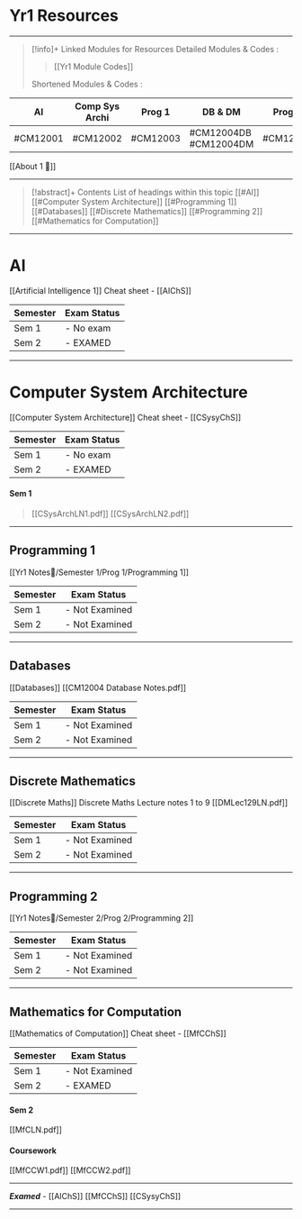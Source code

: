 # Yr1 Resources
---
> [!info]+ Linked Modules for Resources
> Detailed Modules & Codes : 
> > [[Yr1 Module Codes]]
> 
> Shortened Modules & Codes : 
>
| AI       | Comp Sys Archi | Prog 1   | DB & DM                  | Prog 2   | Maths for Comp |
|----- | -------------- | -------- | ------------------------ | -------- | -------------- |
| #CM12001 | #CM12002       | #CM12003 | #CM12004DB<br>#CM12004DM | #CM12005 | #CM12006       |

[[About 1 📗]]

---
> [!abstract]+ Contents
> List of headings within this topic
> [[#AI]]
> [[#Computer System Architecture]]
> [[#Programming 1]]
> [[#Databases]]
> [[#Discrete Mathematics]]
> [[#Programming 2]]
> [[#Mathematics for Computation]]
--- 

# AI 
[[Artificial Intelligence 1]]
Cheat sheet - [[AIChS]]

| Semester | Exam Status |
| -------- | ----------- |
| Sem 1    | - No exam   |
| Sem 2    | - EXAMED    |

---
# Computer System Architecture 
[[Computer System Architecture]]
Cheat sheet - [[CSysyChS]]

| Semester | Exam Status |
| -------- | ----------- |
| Sem 1    | - No exam   |
| Sem 2    | - EXAMED    |

#### Sem 1 
> [[CSysArchLN1.pdf]]
> [[CSysArchLN2.pdf]]

---
## Programming 1
[[Yr1 Notes📗/Semester 1/Prog 1/Programming 1]]

| Semester | Exam Status     |
| -------- | --------------- |
| Sem 1    | - Not Examined  |
| Sem 2    | - Not Examined  |

---
## Databases
[[Databases]]
[[CM12004 Database Notes.pdf]]

| Semester | Exam Status     |
| -------- | --------------- |
| Sem 1    | - Not Examined  |
| Sem 2    | - Not Examined  |

---
## Discrete Mathematics
[[Discrete Maths]]
Discrete Maths Lecture notes 1 to 9
[[DMLec129LN.pdf]]

| Semester | Exam Status     |
| -------- | --------------- |
| Sem 1    | - Not Examined  |
| Sem 2    | - Not Examined  |

---
## Programming 2
[[Yr1 Notes📗/Semester 2/Prog 2/Programming 2]]

| Semester | Exam Status     |
| -------- | --------------- |
| Sem 1    | - Not Examined  |
| Sem 2    | - Not Examined  |

---
## Mathematics for Computation
[[Mathematics of Computation]]
Cheat sheet - [[MfCChS]]

| Semester | Exam Status    |
| -------- | -------------- |
| Sem 1    | - Not Examined |
| Sem 2    | - EXAMED       |

#### Sem 2
[[MfCLN.pdf]]
#### Coursework
[[MfCCW1.pdf]]
[[MfCCW2.pdf]]

---

***Examed*** - [[AIChS]] [[MfCChS]] [[CSysyChS]]

---